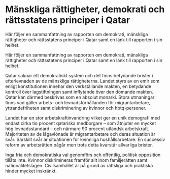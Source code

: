 # Mänskliga rättigheter, demokrati och rättsstatens principer i Qatar

Här följer en sammanfattning av rapporten om demokrati, mänskliga rättigheter och rättsstatens principer i Qatar samt en länk till rapporten i sin helhet.

Här följer en sammanfattning av rapporten om demokrati, mänskliga rättigheter och rättsstatens principer i Qatar samt en länk till rapporten i sin helhet.

Qatar saknar ett demokratiskt system och det finns betydande brister i efterlevnaden av de mänskliga rättigheterna. Landet styrs av en emir som enligt konstitutionen innehar den verkställande makten, en betydande kontroll över lagstiftningen samt inflytande över den dömande makten. Qatar kan därmed beskrivas som en absolut monarki. Stora utmaningar finns vad gäller arbets- och levnadsförhållanden för migrantarbetare, yttrandefriheten samt diskriminering av kvinnor och hbtq-personer.

Landet har en stor arbetskraftinvandring vilket ger en unik demografi med endast cirka tio procent qatariska medborgare – som åtnjuter en mycket hög levnadsstandard – och närmare 90 procent utländsk arbetskraft. Majoriteten av de lågavlönade är migrantarbetare och deras situation är svår. Särskilt svår är situationen för kvinnliga hushållsarbetare. En successiv reform av arbetsrätten pågår men trots detta kvarstår allvarliga brister.

Inga fria och demokratiska val genomförs och offentlig, politisk opposition tillåts inte. Kvinnor diskrimineras framför allt inom familjerätten samt nationalitetslagen. Civilsamhället är på grund av rättsliga och praktiska hinder mycket inskränkt.
